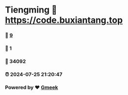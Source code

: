 # Tiengming :link: https://code.buxiantang.top 
### :page_facing_up: [9](https://code.buxiantang.top/tag.html) 
### :speech_balloon: 1 
### :hibiscus: 34092 
### :alarm_clock: 2024-07-25 21:20:47 
### Powered by :heart: [Gmeek](https://github.com/Meekdai/Gmeek)
